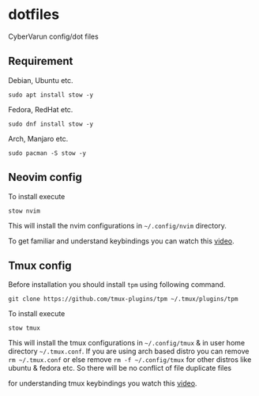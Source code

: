 # dotfiles
CyberVarun config/dot files

## Requirement

Debian, Ubuntu etc.

`sudo apt install stow -y`

Fedora, RedHat etc.

`sudo dnf install stow -y`

Arch, Manjaro etc.

`sudo pacman -S stow -y`

## Neovim config

To install execute

`stow nvim`

This will install the nvim configurations in `~/.config/nvim` directory.

To get familiar and understand keybindings you can watch this [video](https://youtu.be/6pAG3BHurdM).

## Tmux config

Before installation you should install `tpm` using following command.

`git clone https://github.com/tmux-plugins/tpm ~/.tmux/plugins/tpm` 

To install execute

`stow tmux`

This will install the tmux configurations in `~/.config/tmux` & in user home directory `~/.tmux.conf`. If you are using arch based distro you can remove `rm ~/.tmux.conf` or else remove `rm -f ~/.config/tmux` for other distros like ubuntu & fedora etc. So there will be no conflict of file duplicate files

for understanding tmux keybindings you watch this [video](https://youtu.be/U-omALWIBos).


